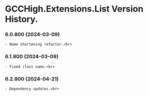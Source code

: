 ﻿# GCCHigh.Extensions.List Version History.

### **6.0.800 (2024-03-09)**<br>
	- Name shortening refactor.<br>

### **6.1.800 (2024-03-09)**<br>
	- Fixed class name.<br>

### **6.2.800 (2024-04-21)**<br>
	- Dependency updates.<br>
